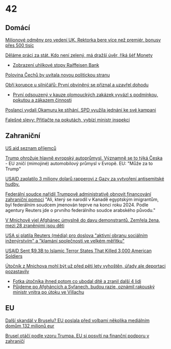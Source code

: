 # 42

## Domácí

[Milionové odměny pro vedení UK. Rektorka bere více než premiér, bonusy přes 500 tisíc](https://www.echo24.cz/a/HNQem/zpravy-domov-milionove-odmeny-pro-vedeni-uk-rektorka-bere-vice-nez-premier-bonusy-stovky-tisic)

[Děláme práci za stát. Kdo není zelený, má dražší úvěr, říká šéf Monety](https://www.seznamzpravy.cz/clanek/porady-inside-talks-delame-praci-za-stat-kdo-neni-zeleny-ma-drazsi-uver-rika-sef-monety-269955)
 * [Zobrazení uhlíkové stopy Raiffeisen Bank](https://www.rb.cz/o-nas/spolecenska-odpovednost/uhlikova-stopa)

[Polovina Čechů by uvítala novou politickou stranu](https://www.novinky.cz/clanek/volby-do-poslanecke-snemovny-polovina-cechu-by-uvitala-novou-politickou-stranu-40508998)

[Obří korupce u silničářů: První obviněný se přiznal a uzavřel dohodu](https://www.seznamzpravy.cz/clanek/domaci-kauzy-obri-korupce-u-silnicaru-prvni-obvineny-se-priznal-a-uzavrel-dohodu-269787)
  *  [První odsouzený v kauze olomouckých zakázek vyvázl s podmínkou, pokutou a zákazem činnosti](https://www.novinky.cz/clanek/krimi-prvni-odsouzeny-v-kauze-olomouckych-zakazek-vyvazl-s-podminkou-pokutou-a-zakazem-cinnosti-40508978)

[Poslanci vydali Okamuru ke stíhání. SPD využila jednání ke své kampani](https://www.idnes.cz/zpravy/domaci/snemovna-vydani-tomio-okamura-trestni-stihani-sireni-nenavisti.A250212_132138_domaci_kop)

[Falešné slevy: Přitlačte na pokutách, vybízí ministr inspekci](https://www.novinky.cz/clanek/ekonomika-falesne-slevy-pritlacte-na-pokutach-vybizi-ministr-inspekci-40508634)

## Zahraniční

[US aid seznam příjemců](https://www.usaspending.gov/recipient)

[Trump ohrožuje hlavně evropský autoprůmysl. Významně se to týká Česka](https://www.novinky.cz/clanek/ekonomika-trump-ohrozuje-hlavne-evropsky-autoprumysl-vyznamne-se-to-tyka-ceska-40508950) - EU zničí (mimojiné) automobilový průmysl v Evropě. EU: "Může za to Trump"

[USAID zaplatilo 3 miliony dolarů rapperovi z Gazy za vytvoření antisemitské hudby.](https://x.com/AGunsberger/status/1890269667677311397)

[Federální soudce nařídil Trumpově administrativě obnovit financování zahraniční pomoci](https://www.novinky.cz/clanek/zahranicni-amerika-federalni-soudce-naridil-trumpove-administrative-obnovit-financovani-zahranicni-pomoci-40509061) "Ali, který se narodil v Kanadě egyptským imigrantům, byl federálním soudcem jmenován teprve na konci roku 2024. Podle agentury Reuters jde o prvního federálního soudce arabského původu."

[V Mnichově vjel Afghánec úmyslně do davu demonstrantů. Zemřela žena, mezi 28 zraněnými jsou děti](https://www.novinky.cz/clanek/zahranicni-evropa-v-mnichove-vjelo-auto-do-lidi-40508894)

[USA si platila Reuters (média) pro doslova "aktivní obranu sociálním inženýrstvím" a "klamání společnosti ve velkém měřítku"](https://x.com/elonmusk/status/1889896827513868734)

[USAID Sent $9.3B to Islamic Terror States That Killed 3,000 American Soldiers ](https://www.danielgreenfield.org/2025/02/usaid-sent-93b-to-islamic-terror-states.html)

[Útočník z Mnichova mohl být už před pěti lety vyhoštěn, úřady ale deportaci pozastavily](https://www.novinky.cz/clanek/zahranicni-utocnik-z-mnichova-mohl-byt-uz-pred-peti-lety-vyhosten-urady-ale-deportaci-pozastavily-40509169)
 * [Fotka útočníka ihned potom co ubodal dítě a zranil další 4 lidi](https://x.com/Martin_Sellner/status/1890832981603840273)
 * [Půjdeme po Afgháncích a Syřanech, budou razie, oznámil rakouský ministr vnitra po útoku ve Villachu](https://www.novinky.cz/clanek/zahranicni-evropa-pujdeme-po-afghancich-a-syranech-budou-razie-oznamil-rakousky-ministr-vnitra-po-utoku-ve-villachu-40509262)

## EU 

[Další skandál v Bruselu? EU poslala před volbami několika mediálním domům 132 milionů eur ](https://www.echo24.cz/a/HVv3s/zpravy-svet-dalsi-skandal-v-bruselu-evropska-unie-poslala-desitky-milionu-medialnim-domum-pred-volbami)

[Brusel otáčí podle vzoru Trumpa. EU si posvítí na finanční podporu v zahraničí ](https://www.echo24.cz/a/HiPNr/zpravy-svet-brusel-otaci-podle-vzoru-trumpa-eu-si-posviti-na-financni-podporu-v-zahranici)
